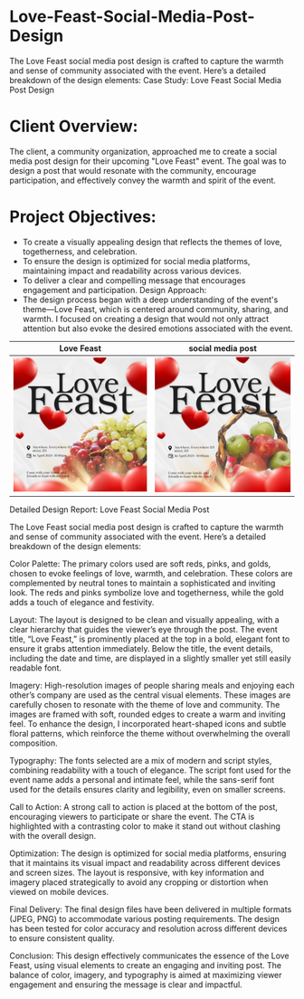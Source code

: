 # Love-Feast-Social-Media-Post-Design
The Love Feast social media post design is crafted to capture the warmth and sense of community associated with the event. Here’s a detailed breakdown of the design elements:
Case Study: Love Feast Social Media Post Design

# Client Overview:
The client, a community organization, approached me to create a social media post design for their upcoming "Love Feast" event. The goal was to design a post that would resonate with the community, encourage participation, and effectively convey the warmth and spirit of the event.

# Project Objectives:

- To create a visually appealing design that reflects the themes of love, togetherness, and celebration.
- To ensure the design is optimized for social media platforms, maintaining impact and readability across various devices.
- To deliver a clear and compelling message that encourages engagement and participation.
Design Approach:
- The design process began with a deep understanding of the event's theme—Love Feast, which is centered around community, sharing, and warmth. I focused on creating a design that would not only attract attention but also evoke the desired emotions associated with the event.


Love Feast           |      social media post
:-------------------:|:------------------------:
![](1.png)           |    ![](2.png)








Detailed Design Report: Love Feast Social Media Post

The Love Feast social media post design is crafted to capture the warmth and sense of community associated with the event. Here’s a detailed breakdown of the design elements:

Color Palette:
The primary colors used are soft reds, pinks, and golds, chosen to evoke feelings of love, warmth, and celebration. These colors are complemented by neutral tones to maintain a sophisticated and inviting look. The reds and pinks symbolize love and togetherness, while the gold adds a touch of elegance and festivity.

Layout:
The layout is designed to be clean and visually appealing, with a clear hierarchy that guides the viewer’s eye through the post. The event title, “Love Feast,” is prominently placed at the top in a bold, elegant font to ensure it grabs attention immediately. Below the title, the event details, including the date and time, are displayed in a slightly smaller yet still easily readable font.

Imagery:
High-resolution images of people sharing meals and enjoying each other’s company are used as the central visual elements. These images are carefully chosen to resonate with the theme of love and community. The images are framed with soft, rounded edges to create a warm and inviting feel. To enhance the design, I incorporated heart-shaped icons and subtle floral patterns, which reinforce the theme without overwhelming the overall composition.

Typography:
The fonts selected are a mix of modern and script styles, combining readability with a touch of elegance. The script font used for the event name adds a personal and intimate feel, while the sans-serif font used for the details ensures clarity and legibility, even on smaller screens.

Call to Action:
A strong call to action is placed at the bottom of the post, encouraging viewers to participate or share the event. The CTA is highlighted with a contrasting color to make it stand out without clashing with the overall design.

Optimization:
The design is optimized for social media platforms, ensuring that it maintains its visual impact and readability across different devices and screen sizes. The layout is responsive, with key information and imagery placed strategically to avoid any cropping or distortion when viewed on mobile devices.

Final Delivery:
The final design files have been delivered in multiple formats (JPEG, PNG) to accommodate various posting requirements. The design has been tested for color accuracy and resolution across different devices to ensure consistent quality.

Conclusion:
This design effectively communicates the essence of the Love Feast, using visual elements to create an engaging and inviting post. The balance of color, imagery, and typography is aimed at maximizing viewer engagement and ensuring the message is clear and impactful.
